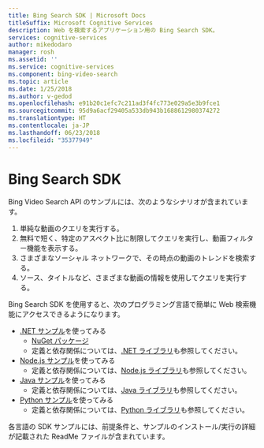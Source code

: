 ```yaml
---
title: Bing Search SDK | Microsoft Docs
titleSuffix: Microsoft Cognitive Services
description: Web を検索するアプリケーション用の Bing Search SDK。
services: cognitive-services
author: mikedodaro
manager: rosh
ms.assetid: ''
ms.service: cognitive-services
ms.component: bing-video-search
ms.topic: article
ms.date: 1/25/2018
ms.author: v-gedod
ms.openlocfilehash: e91b20c1efc7c211ad3f4fc773e029a5e3b9fce1
ms.sourcegitcommit: 95d9a6acf29405a533db943b1688612980374272
ms.translationtype: HT
ms.contentlocale: ja-JP
ms.lasthandoff: 06/23/2018
ms.locfileid: "35377949"
---
```

# <a name="bing-search-sdk"></a>Bing Search SDK
Bing Video Search API のサンプルには、次のようなシナリオが含まれています。
1.  単純な動画のクエリを実行する。
2.  無料で短く、特定のアスペクト比に制限してクエリを実行し、動画フィルター機能を表示する。
3.  さまざまなソーシャル ネットワークで、その時点の動画のトレンドを検索する。
4.  ソース、タイトルなど、さまざまな動画の情報を使用してクエリを実行する。

Bing Search SDK を使用すると、次のプログラミング言語で簡単に Web 検索機能にアクセスできるようになります。
* [.NET サンプル](https://github.com/Azure-Samples/cognitive-services-dotnet-sdk-samples/tree/master/BingSearchv7)を使ってみる
    * [NuGet パッケージ](https://www.nuget.org/packages/Microsoft.Azure.CognitiveServices.Search.VideoSearch/1.2.0)
    * 定義と依存関係については、[.NET ライブラリ](https://github.com/Azure/azure-sdk-for-net/tree/psSdkJson6/src/SDKs/CognitiveServices/dataPlane/Search/BingVideoSearch)も参照してください。
* [Node.js サンプル](https://github.com/Azure-Samples/cognitive-services-node-sdk-samples)を使ってみる 
    * 定義と依存関係については、[Node.js ライブラリ](https://github.com/Azure/azure-sdk-for-node/tree/master/lib/services/videoSearch)も参照してください。
* [Java サンプル](https://github.com/Azure-Samples/cognitive-services-java-sdk-samples)を使ってみる 
    * 定義と依存関係については、[Java ライブラリ](hhttps://github.com/Azure-Samples/cognitive-services-java-sdk-samples/tree/master/Search/BingNewsSearch)も参照してください。
* [Python サンプル](https://github.com/Azure-Samples/cognitive-services-python-sdk-samples)を使ってみる 
    * 定義と依存関係については、[Python ライブラリ](https://github.com/Azure/azure-sdk-for-python/tree/master/azure-cognitiveservices-search-videosearch)も参照してください。

各言語の SDK サンプルには、前提条件と、サンプルのインストール/実行の詳細が記載された ReadMe ファイルが含まれています。
